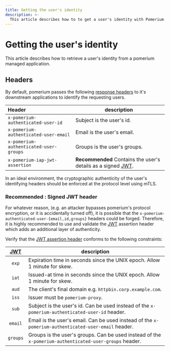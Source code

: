 ```yaml
---
title: Getting the user's identity
description: >-
  This article describes how to to get a user's identity with Pomerium.
---
```


# Getting the user's identity

This article describes how to retrieve a user's identity from a pomerium managed application.

## Headers

By default, pomerium passes the following [response headers] to it's downstream applications to identify the requesting users.

| Header                                 | description                                                    |
| :------------------------------------- | -------------------------------------------------------------- |
| `x-pomerium-authenticated-user-id`     | Subject is the user's id.                                      |
| `x-pomerium-authenticated-user-email`  | Email is the user's email.                                     |
| `x-pomerium-authenticated-user-groups` | Groups is the user's groups.                                   |
| `x-pomerium-iap-jwt-assertion`         | **Recommended** Contains the user's details as a signed [JWT]. |

In an ideal environment, the cryptographic authenticity of the user's identifying headers should be enforced at the protocol level using mTLS.

### Recommended : Signed JWT header

For whatever reason, (e.g. an attacker bypasses pomerium's protocol encryption, or it is accidentally turned off), it is possible that the `x-pomerium-authenticated-user-{email,id,groups}` headers could be forged. Therefore, it is highly recommended to use and validate the [JWT] assertion header which adds an additional layer of authenticity.

Verify that the [JWT assertion header](./signed-headers.md) conforms to the following constraints:

|  [JWT]   | description                                                                                            |
| :------: | ------------------------------------------------------------------------------------------------------ |
|  `exp`   | Expiration time in seconds since the UNIX epoch. Allow 1 minute for skew.                              |
|  `iat`   | Issued-at time in seconds since the UNIX epoch. Allow 1 minute for skew.                               |
|  `aud`   | The client's final domain e.g. `httpbin.corp.example.com`.                                             |
|  `iss`   | Issuer must be `pomerium-proxy`.                                                                       |
|  `sub`   | Subject is the user's id. Can be used instead of the `x-pomerium-authenticated-user-id` header.        |
| `email`  | Email is the user's email. Can be used instead of the `x-pomerium-authenticated-user-email` header.    |
| `groups` | Groups is the user's groups. Can be used instead of the `x-pomerium-authenticated-user-groups` header. |

[jwt]: https://jwt.io
[response headers]: https://developer.mozilla.org/en-US/docs/Glossary/Response_header
